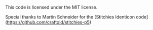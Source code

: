 This code is licensed under the MIT license.

Special thanks to Martin Schneider for the [Stitchies Identicon code] (https://github.com/craftoid/stitchies-p5)

